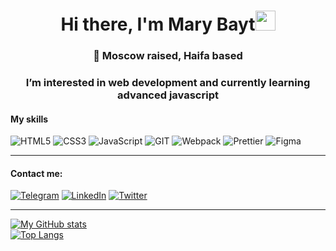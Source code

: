 <h1 align="center">Hi there, I'm Mary Bayt<img src="https://github.com/blackcater/blackcater/raw/main/images/Hi.gif" height="32"/></h1>

<h3 align="center">🌱 Moscow raised, Haifa based</h3>
  
<h3 align="center">I’m interested in web development and currently learning advanced javascript</h3>

#### My skills
![HTML5](https://img.shields.io/badge/-HTML5-141130?style=for-the-badge&logo=HTML5&logoColor=FF0000)
![CSS3](https://img.shields.io/badge/-CSS3-141130?style=for-the-badge&logo=CSS3&logoColor=009900)
![JavaScript](https://img.shields.io/badge/-JavaScript-141130?style=for-the-badge&logo=JavaScript&logoColor=yellow)
![GIT](https://img.shields.io/badge/-Git-141130?style=for-the-badge&logo=GIT&logoColor=FFFFFF)
![Webpack](https://img.shields.io/badge/-Webpack-141130?style=for-the-badge&logo=Webpack&)
![Prettier](https://img.shields.io/badge/-Prettier-141130?style=for-the-badge&logo=Prettier)
![Figma](https://img.shields.io/badge/-Figma-141130?style=for-the-badge&logo=Figma)

---
#### Contact me:
[![Telegram](https://img.shields.io/badge/-Telegram-141130?style=for-the-badge&logo=Telegram)](https://t.me/beckettmann)
[![LinkedIn](https://img.shields.io/badge/-LinkedIn-141130?style=for-the-badge&logo=LinkedIn)](https://www.linkedin.com/in/maria-baytenova/)
[![Twitter](https://img.shields.io/badge/-Twitter-141130?style=for-the-badge&logo=Twitter)](https://twitter.com/dasnebelland)


---
[![My GitHub stats](https://github-readme-stats.vercel.app/api?username=MaryBayt)](https://github.com/MaryBayt/github-readme-stats)
<br>
[![Top Langs](https://github-readme-stats.vercel.app/api/top-langs/?username=MaryBayt&layout=compact)](https://github.com/MaryBayt)
